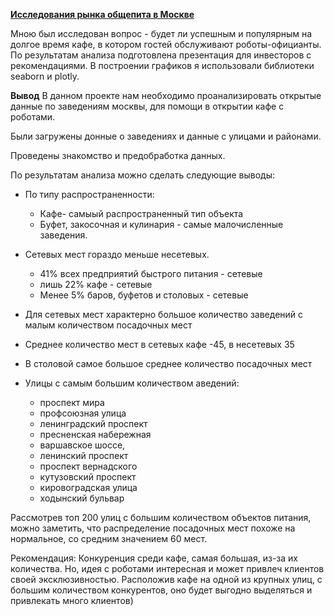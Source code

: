 [**Исследования рынка общепита в Москве**](https://github.com/GarnetsAleksandr/yandex_praktikum/blob/main/8%20%D0%9A%D0%B0%D0%BA%20%D1%80%D0%B0%D1%81%D1%81%D0%BA%D0%B0%D0%B7%D0%B0%D1%82%D1%8C%20%D0%B8%D1%81%D1%82%D0%BE%D1%80%D0%B8%D1%8E%20%D1%81%20%D0%BF%D0%BE%D0%BC%D0%BE%D1%89%D1%8C%D1%8E%20%D0%B4%D0%B0%D0%BD%D0%BD%D1%8B%D1%85/garnets_m2_p4_v2.ipynb)

Мною был исследован вопрос - будет ли успешным и популярным на долгое время кафе, в
котором гостей обслуживают роботы-официанты. По результатам анализа подготовлена
презентация для инвесторов с рекомендациями. В построении графиков я использовали
библиотеки seaborn и plotly. 

**Вывод**
В данном проекте нам необходимо проанализировать открытые данные по заведениям москвы, для помощи в открытии кафе с роботами.

Были загружены донные о заведениях и данные с улицами и районами.

Проведены знакомство и предобработка данных.

По результатам анализа можно сделать следующие выводы:

- По типу распространенности:

  - Кафе- самыый распространенный тип объекта
  - Буфет, закосочная и кулинария - самые малочисленные заведения.
  
- Сетевых мест гораздо меньше несетевых.

  - 41% всех предприятий быстрого питания - сетевые
  - лишь 22% кафе - сетевые
  - Менее 5% баров, буфетов и столовых - сетевые
- Для сетевых мест характерно большое количество заведений с малым количеством посадочных мест

- Среднее количество мест в сетевых кафе -45, в несетевых 35

- В столовой самое большое среднее количество посадочных мест

- Улицы с самым большим количеством аведений:

  - проспект мира
  - профсоюзная улица
  - ленинградский проспект
  - пресненская набережная
  - варшавское шоссе,
  - ленинский проспект
  - проспект вернадского
  - кутузовский проспект
  - кировоградская улица
  - ходынский бульвар

Рассмотрев топ 200 улиц с большим количеством объектов питания, можно заметить, что распределение посадочных мест похоже на нормальное, со средним значением 60 мест.

Рекомендация: Конкуренция среди кафе, самая большая, из-за их количества. Но, идея с роботами интересная и может привлеч клиентов своей эксклюзивностью. Расположив кафе на одной из крупных улиц, с большим количеством конкурентов, оно будет выгодно выделяться и привлекать много клиентов)
